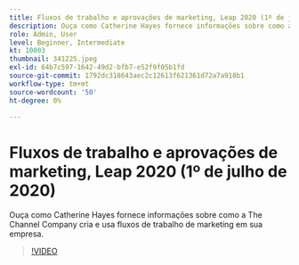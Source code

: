 ```yaml
---
title: Fluxos de trabalho e aprovações de marketing, Leap 2020 (1º de julho de 2020)
description: Ouça como Catherine Hayes fornece informações sobre como a The Channel Company cria e usa fluxos de trabalho de marketing em sua empresa.
role: Admin, User
level: Beginner, Intermediate
kt: 10003
thumbnail: 341225.jpeg
exl-id: 64b7c597-1642-49d2-bfb7-e52f9f05b1fd
source-git-commit: 1792dc318643aec2c12613f621361d72a7a918b1
workflow-type: tm+mt
source-wordcount: '50'
ht-degree: 0%

---
```


# Fluxos de trabalho e aprovações de marketing, Leap 2020 (1º de julho de 2020)

Ouça como Catherine Hayes fornece informações sobre como a The Channel Company cria e usa fluxos de trabalho de marketing em sua empresa.

>[!VIDEO](https://video.tv.adobe.com/v/341225/?quality=12&learn=on)
